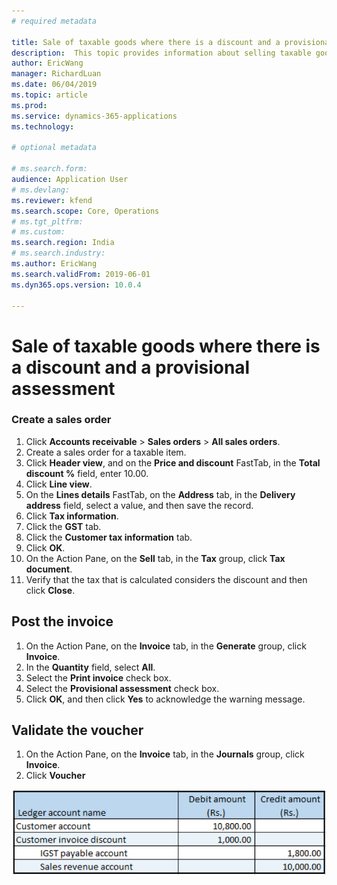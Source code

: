 ```yaml
---
# required metadata

title: Sale of taxable goods where there is a discount and a provisional assessment
description:  This topic provides information about selling taxable goods with a discount and a provisional assessment.
author: EricWang
manager: RichardLuan
ms.date: 06/04/2019
ms.topic: article
ms.prod: 
ms.service: dynamics-365-applications
ms.technology: 

# optional metadata

# ms.search.form: 
audience: Application User
# ms.devlang: 
ms.reviewer: kfend
ms.search.scope: Core, Operations
# ms.tgt_pltfrm: 
# ms.custom: 
ms.search.region: India
# ms.search.industry: 
ms.author: EricWang
ms.search.validFrom: 2019-06-01
ms.dyn365.ops.version: 10.0.4

---
```


# Sale of taxable goods where there is a discount and a provisional assessment

### Create a sales order

1. Click **Accounts receivable** \> **Sales orders** \> **All sales orders**.
2. Create a sales order for a taxable item.
3. Click **Header view**, and on the **Price and discount** FastTab, in the **Total discount %** field, enter 10.00.
4. Click **Line view**.
5. On the **Lines details** FastTab, on the **Address** tab, in the **Delivery address** field, select a value, and then save the record.
6. Click **Tax information**.
7. Click the **GST** tab.
8. Click the **Customer tax information** tab.
9. Click **OK**.
10. On the Action Pane, on the **Sell** tab, in the **Tax** group, click **Tax document**.
11. Verify that the tax that is calculated considers the discount and then click **Close**.


## Post the invoice

1. On the Action Pane, on the **Invoice** tab, in the **Generate** group, click **Invoice**.
2. In the **Quantity** field, select **All**.
3. Select the **Print invoice** check box.
4. Select the **Provisional assessment** check box.
5. Click **OK**, and then click **Yes** to acknowledge the warning message.

## Validate the voucher

1. On the Action Pane, on the **Invoice** tab, in the **Journals** group, click **Invoice**.
2. Click **Voucher**

![](media/Annotation-2019-05-20-151407.png)



